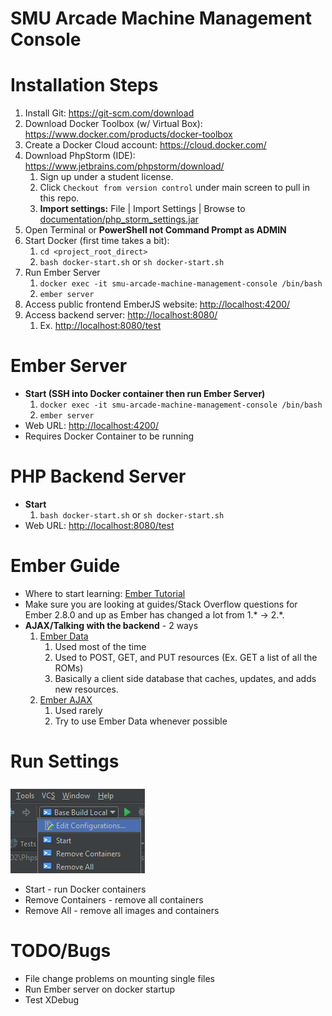 # SMU Arcade Machine Management Console

# Installation Steps
1. Install Git: https://git-scm.com/download
2. Download Docker Toolbox (w/ Virtual Box): https://www.docker.com/products/docker-toolbox
3. Create a Docker Cloud account: https://cloud.docker.com/
4. Download PhpStorm (IDE): https://www.jetbrains.com/phpstorm/download/
    1. Sign up under a student license.
    2. Click `Checkout from version control` under main screen to pull in this repo.
    3. **Import settings:** File | Import Settings | Browse to [documentation/php_storm_settings.jar](documentation/php_storm_settings.jar)
5. Open Terminal or **PowerShell not Command Prompt as ADMIN**
6. Start Docker (first time takes a bit): 
    1. `cd <project_root_direct>`
    2. `bash docker-start.sh` or `sh docker-start.sh`
7. Run Ember Server
    1. `docker exec -it smu-arcade-machine-management-console /bin/bash`
    2. `ember server`
8. Access public frontend EmberJS website: [http://localhost:4200/](http://localhost:4200/)
9. Access backend server: [http://localhost:8080/](http://localhost:8080/)
    1. Ex. [http://localhost:8080/test](http://localhost:8080/test)
    
# Ember Server
* **Start (SSH into Docker container then run Ember Server)**
    1. `docker exec -it smu-arcade-machine-management-console /bin/bash`
    2. `ember server`
* Web URL: [http://localhost:4200/](http://localhost:4200/)
* Requires Docker Container to be running

# PHP Backend Server
* **Start**
    1. `bash docker-start.sh` or `sh docker-start.sh`
* Web URL: [http://localhost:8080/test](http://localhost:8080/test)

# Ember Guide
* Where to start learning: [Ember Tutorial](https://guides.emberjs.com/v2.8.0/tutorial/ember-cli/#toc_directory-structure)
* Make sure you are looking at guides/Stack Overflow questions for Ember 2.8.0 and up as Ember has changed a lot from 1.* -> 2.*. 
* **AJAX/Talking with the backend** - 2 ways
    1. [Ember Data](https://guides.emberjs.com/v2.8.0/tutorial/ember-data/)
        1. Used most of the time
        2. Used to POST, GET, and PUT resources (Ex. GET a list of all the ROMs)
        3. Basically a client side database that caches, updates, and adds new resources.
    2. [Ember AJAX](https://github.com/ember-cli/ember-ajax)
        1. Used rarely
        2. Try to use Ember Data whenever possible

# Run Settings
![Run Settings](documentation/build_screenshot.png)    
* Start - run Docker containers
* Remove Containers - remove all containers
* Remove All - remove all images and containers

# TODO/Bugs
* File change problems on mounting single files
* Run Ember server on docker startup
* Test XDebug